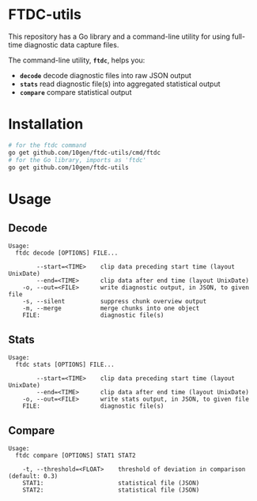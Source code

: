 # FTDC-utils

This repository has a Go library and a command-line utility for using
full-time diagnostic data capture files.

The command-line utility, **`ftdc`**, helps you:
- **`decode`**   decode diagnostic files into raw JSON output
- **`stats`**    read diagnostic file(s) into aggregated statistical output
- **`compare`**  compare statistical output

# Installation

```sh
# for the ftdc command
go get github.com/10gen/ftdc-utils/cmd/ftdc
# for the Go library, imports as 'ftdc'
go get github.com/10gen/ftdc-utils
```

# Usage

## Decode

```
Usage:
  ftdc decode [OPTIONS] FILE...

        --start=<TIME>    clip data preceding start time (layout UnixDate)
        --end=<TIME>      clip data after end time (layout UnixDate)
    -o, --out=<FILE>      write diagnostic output, in JSON, to given file
    -s, --silent          suppress chunk overview output
    -m, --merge           merge chunks into one object
    FILE:                 diagnostic file(s)
```

## Stats

```
Usage:
  ftdc stats [OPTIONS] FILE...

        --start=<TIME>    clip data preceding start time (layout UnixDate)
        --end=<TIME>      clip data after end time (layout UnixDate)
    -o, --out=<FILE>      write stats output, in JSON, to given file
    FILE:                 diagnostic file(s)
```

## Compare

```
Usage:
  ftdc compare [OPTIONS] STAT1 STAT2

    -t, --threshold=<FLOAT>    threshold of deviation in comparison (default: 0.3)
    STAT1:                     statistical file (JSON)
    STAT2:                     statistical file (JSON)
```


